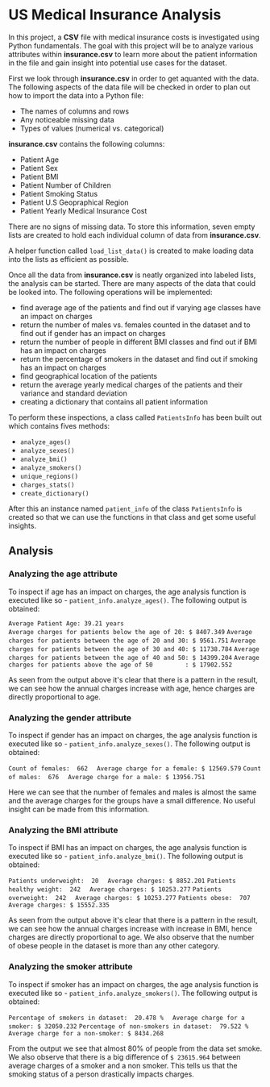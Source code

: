 # US Medical Insurance Analysis
In this project, a **CSV** file with medical insurance costs is investigated using Python fundamentals. The goal with this project will be to analyze various attributes within **insurance.csv** to learn more about the patient information in the file and gain insight into potential use cases for the dataset.

First we look through **insurance.csv** in order to get aquanted with the data. The following aspects of the data file will be checked in order to plan out how to import the data into a Python file:

-   The names of columns and rows
-   Any noticeable missing data
-   Types of values (numerical vs. categorical)

**insurance.csv** contains the following columns:

-   Patient Age
-   Patient Sex
-   Patient BMI
-   Patient Number of Children
-   Patient Smoking Status
-   Patient U.S Geopraphical Region
-   Patient Yearly Medical Insurance Cost

There are no signs of missing data. To store this information, seven empty lists are created to hold each individual column of data from **insurance.csv**.

A helper function called `load_list_data()` is created to make loading data into the lists as efficient as possible.

Once all the data from **insurance.csv** is neatly organized into labeled lists, the analysis can be started. There are many aspects of the data that could be looked into. The following operations will be implemented:
-   find average age of the patients and find out if varying age classes have an impact on charges
-   return the number of males vs. females counted in the dataset and to find out if gender has an impact on charges
-  return the number of people in different BMI classes and find out if BMI has an impact on charges
- return the percentage of smokers in the dataset and find out if smoking has an impact on charges
-   find geographical location of the patients
-   return the average yearly medical charges of the patients and their variance and standard deviation
-   creating a dictionary that contains all patient information

To perform these inspections, a class called `PatientsInfo` has been built out which contains fives methods:

-   `analyze_ages()`
-   `analyze_sexes()`
-  `analyze_bmi()`
- `analyze_smokers()`
-   `unique_regions()`
-   `charges_stats()`
-   `create_dictionary()`

After this an instance named `patient_info` of the class `PatientsInfo` is created so that we can use the functions in that class and get some useful insights.

## Analysis

### Analyzing the age attribute
To inspect if age has an impact on charges, the age analysis function is executed like so - `patient_info.analyze_ages()`. The following output is obtained:

`Average Patient Age: 39.21 years`<br />
`Average charges for patients below the age of 20: $ 8407.349`
`Average charges for patients between the age of 20 and 30: $ 9561.751`
`Average charges for patients between the age of 30 and 40: $ 11738.784`
`Average charges for patients between the age of 40 and 50: $ 14399.204`
`Average charges for patients above the age of 50         : $ 17902.552`

As seen from the output above it's clear that there is a pattern in the result, we can see how the annual charges increase with age, hence charges are directly proportional to age. 

### Analyzing the gender attribute
To inspect if gender has an impact on charges, the age analysis function is executed like so - `patient_info.analyze_sexes()`. The following output is obtained:

`Count of females:  662`
&emsp;`Average charge for a female: $ 12569.579`
`Count of males:  676`
&emsp;`Average charge for a male: $ 13956.751`

Here we can see that the number of females and males is almost the same and the average charges for the groups have a small difference. No useful insight can be made from this information.

### Analyzing the BMI attribute
To inspect if BMI has an impact on charges, the age analysis function is executed like so - `patient_info.analyze_bmi()`. The following output is obtained:

`Patients underweight:  20`
&emsp;`Average charges: $ 8852.201`
`Patients healthy weight:  242`
&emsp;`Average charges: $ 10253.277`
`Patients overweight:  242`
&emsp;`Average charges: $ 10253.277`
`Patients obese:  707`
&emsp;`Average charges: $ 15552.335`

As seen from the output above it's clear that there is a pattern in the result, we can see how the annual charges increase with increase in BMI, hence charges are directly proportional to age.  We also observe that the number of obese people in the dataset is more than any other category.

### Analyzing the smoker attribute
To inspect if smoker has an impact on charges, the age analysis function is executed like so - `patient_info.analyze_smokers()`. The following output is obtained:

`Percentage of smokers in dataset:  20.478 %`
&emsp;`Average charge for a smoker: $ 32050.232`
`Percentage of non-smokers in dataset:  79.522 %`
&emsp;`Average charge for a non-smoker: $ 8434.268`

From the output we see that almost 80% of people from the data set smoke. We also observe that there is a big difference of `$ 23615.964` between average charges of a smoker and a non smoker. This tells us that the smoking status of a person drastically impacts charges. 